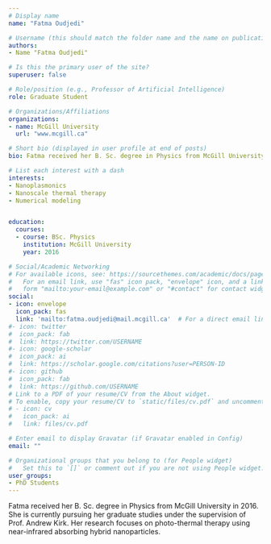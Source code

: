 ```yaml
---
# Display name
name: "Fatma Oudjedi"

# Username (this should match the folder name and the name on publications)
authors:
- Name "Fatma Oudjedi"

# Is this the primary user of the site?
superuser: false

# Role/position (e.g., Professor of Artificial Intelligence)
role: Graduate Student

# Organizations/Affiliations
organizations:
- name: McGill University
  url: "www.mcgill.ca"

# Short bio (displayed in user profile at end of posts)
bio: Fatma received her B. Sc. degree in Physics from McGill University in 2016. She is currently pursuing her graduate studies under the supervision of Prof. Andrew Kirk. Her research focuses on photo-thermal therapy using near-infrared absorbing hybrid nanoparticles. 

# List each interest with a dash
interests:
- Nanoplasmonics
- Nanoscale thermal therapy
- Numerical modeling


education:
  courses:
  - course: BSc. Physics
    institution: McGill University
    year: 2016

# Social/Academic Networking
# For available icons, see: https://sourcethemes.com/academic/docs/page-builder/#icons
#   For an email link, use "fas" icon pack, "envelope" icon, and a link in the
#   form "mailto:your-email@example.com" or "#contact" for contact widget.
social:
- icon: envelope
  icon_pack: fas
  link: 'mailto:fatma.oudjedi@mail.mcgill.ca'  # For a direct email link, use "mailto:test@example.org".
#- icon: twitter
#  icon_pack: fab
#  link: https://twitter.com/USERNAME
#- icon: google-scholar
#  icon_pack: ai
#  link: https://scholar.google.com/citations?user=PERSON-ID
#- icon: github
#  icon_pack: fab
#  link: https://github.com/USERNAME
# Link to a PDF of your resume/CV from the About widget.
# To enable, copy your resume/CV to `static/files/cv.pdf` and uncomment the lines below.
# - icon: cv
#   icon_pack: ai
#   link: files/cv.pdf

# Enter email to display Gravatar (if Gravatar enabled in Config)
email: ""

# Organizational groups that you belong to (for People widget)
#   Set this to `[]` or comment out if you are not using People widget.
user_groups:
- PhD Students
---
```

Fatma received her B. Sc. degree in Physics from McGill University in 2016. She is currently pursuing her graduate studies under the supervision of Prof. Andrew Kirk. Her research focuses on photo-thermal therapy using near-infrared absorbing hybrid nanoparticles. 